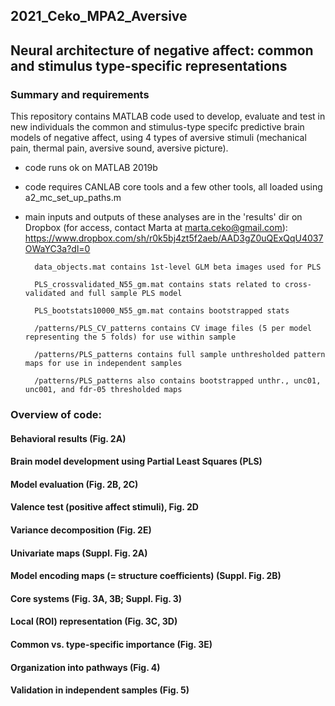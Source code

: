 ## 2021_Ceko_MPA2_Aversive
## Neural architecture of negative affect: common and stimulus type-specific representations

### Summary and requirements 

This repository contains MATLAB code used to develop, evaluate and test in new individuals the common and stimulus-type specifc predictive brain models of negative affect, using 4 types of aversive stimuli (mechanical pain, thermal pain, aversive sound, aversive picture). 

- code runs ok on MATLAB 2019b
- code requires CANLAB core tools and a few other tools, all loaded using a2_mc_set_up_paths.m
- main inputs and outputs of these analyses are in the 'results' dir on Dropbox (for access, contact Marta at marta.ceko@gmail.com):
https://www.dropbox.com/sh/r0k5bj4zt5f2aeb/AAD3gZ0uQExQqU4037OWaYC3a?dl=0

        data_objects.mat contains 1st-level GLM beta images used for PLS 
        
        PLS_crossvalidated_N55_gm.mat contains stats related to cross-validated and full sample PLS model
        
        PLS_bootstats10000_N55_gm.mat contains bootstrapped stats 
        
        /patterns/PLS_CV_patterns contains CV image files (5 per model representing the 5 folds) for use within sample
        
        /patterns/PLS_patterns contains full sample unthresholded pattern maps for use in independent samples 
        
        /patterns/PLS_patterns also contains bootstrapped unthr., unc01, unc001, and fdr-05 thresholded maps

### Overview of code: 

#### Behavioral results (Fig. 2A)

#### Brain model development using Partial Least Squares (PLS) 

#### Model evaluation (Fig. 2B, 2C) 

#### Valence test (positive affect stimuli), Fig. 2D 

#### Variance decomposition (Fig. 2E)

#### Univariate maps (Suppl. Fig. 2A)

#### Model encoding maps (= structure coefficients) (Suppl. Fig. 2B) 

#### Core systems (Fig. 3A, 3B; Suppl. Fig. 3) 

#### Local (ROI) representation (Fig. 3C, 3D)

#### Common vs. type-specific importance (Fig. 3E)

####  Organization into pathways (Fig. 4)

#### Validation in independent samples (Fig. 5) 






